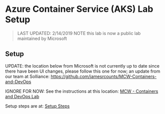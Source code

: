 # Azure Container Service (AKS) Lab Setup

> LAST UPDATED: 2/14/2019
> NOTE this lab is now a public lab maintained by Microsoft

## Setup

UPDATE: the location below from Microsoft is not currently up to date since there have been UI changes, please follow this one for now; an update from our team at Solliance: 
https://github.com/jamesrcounts/MCW-Containers-and-DevOps

IGNORE FOR NOW: See the instructions at this location:
[MCW - Containers and DevOps Lab](https://github.com/Microsoft/MCW-Containers-and-DevOps)

Setup steps are at:
[Setup Steps](https://github.com/Microsoft/MCW-Containers-and-DevOps/blob/master/Hands-on%20lab/Before%20the%20HOL%20-%20Containers%20and%20DevOps.md)

